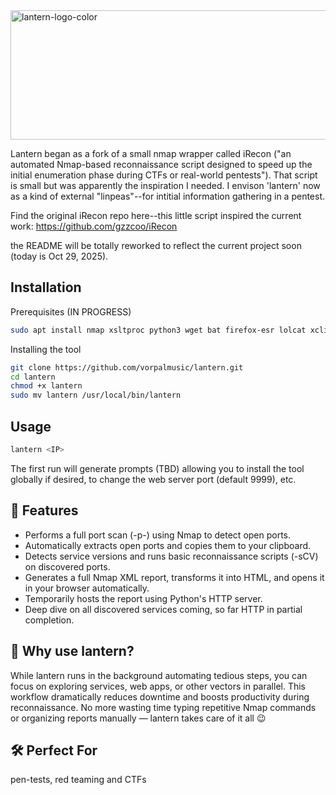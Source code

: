<img width="687" height="207" alt="lantern-logo-color" src="https://github.com/user-attachments/assets/c7d56e1d-e62a-490a-b19b-6cc3e1e87ecb" />

Lantern began as a fork of a small nmap wrapper called iRecon ("an automated Nmap-based reconnaissance script designed to speed up the initial enumeration phase during CTFs or real-world pentests"). That script is small but was apparently the inspiration I needed. I envison 'lantern' now as a kind of external "linpeas"--for intitial information gathering in a pentest.

Find the original iRecon repo here--this little script inspired the current work: https://github.com/gzzcoo/iRecon

the README will be totally reworked to reflect the current project soon (today is Oct 29, 2025).

## Installation
Prerequisites (IN PROGRESS)
```bash
sudo apt install nmap xsltproc python3 wget bat firefox-esr lolcat xclip -y
```
Installing the tool
```bash
git clone https://github.com/vorpalmusic/lantern.git
cd lantern
chmod +x lantern
sudo mv lantern /usr/local/bin/lantern
```

## Usage
```bash
lantern <IP>
```
The first run will generate prompts (TBD) allowing you to install the tool globally if desired, to change the web server port (default 9999), etc.

## 🚀 Features

  - Performs a full port scan (-p-) using Nmap to detect open ports.
  - Automatically extracts open ports and copies them to your clipboard.
  - Detects service versions and runs basic reconnaissance scripts (-sCV) on discovered ports.
  - Generates a full Nmap XML report, transforms it into HTML, and opens it in your browser automatically.
  - Temporarily hosts the report using Python's HTTP server.
  - Deep dive on all discovered services coming, so far HTTP in partial completion.

## 📌 Why use lantern?

While lantern runs in the background automating tedious steps, you can focus on exploring services, web apps, or other vectors in parallel. This workflow dramatically reduces downtime and boosts productivity during reconnaissance.
No more wasting time typing repetitive Nmap commands or organizing reports manually — lantern takes care of it all 😉

## 🛠️ Perfect For
pen-tests, red teaming and CTFs
